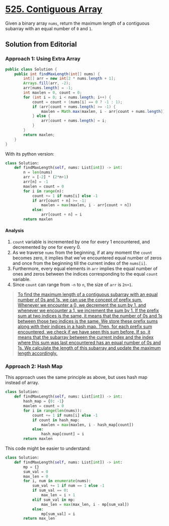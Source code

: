 # [525. Contiguous Array](https://leetcode.com/problems/contiguous-array/?envType=daily-question&envId=2024-03-16)

Given a binary array `nums`, return the maximum length of a contiguous subarray with an equal number of `0` and `1`.

## Solution from Editorial

### Approach 1: Using Extra Array

```java
public class Solution {
    public int findMaxLength(int[] nums) {
        int[] arr = new int[2 * nums.length + 1];
        Arrays.fill(arr, -2);
        arr[nums.length] = -1;
        int maxlen = 0, count = 0;
        for (int i = 0; i < nums.length; i++) {
            count = count + (nums[i] == 0 ? -1 : 1);
            if (arr[count + nums.length] >= -1) {
                maxlen = Math.max(maxlen, i - arr[count + nums.length]);
            } else {
                arr[count + nums.length] = i;
            }
        }
        return maxlen;
    }
}
```

With its python version:

```python
class Solution:
    def findMaxLength(self, nums: List[int]) -> int:
        n = len(nums)
        arr = [-2] * (2*n+1)
        arr[n] = -1
        maxlen = count = 0
        for i in range(n):
            count += 1 if nums[i] else -1
            if arr[count + n] >= -1:
                maxlen = max(maxlen, i - arr[count + n])
            else:
                arr[count + n] = i
        return maxlen
```
#### Analysis

1. `count` variable is incremented by one for every 1 encountered, and decremented by one for every 0. 
2. As we traverse `nums` from the beginning, if at any moment the `count` becomes zero, it implies that we've encountered equal number of zeros and once from the beginning till the current index of the `nums[i]`.
3. Furthermore, every equal elements in `arr` implies the equal number of ones and zeros between the indices corresponding to the equal `count` variable.
4. Since `count` can range from `-n` to `n`, the size of `arr` is `2n+1`.

> [To find the maximum length of a contiguous subarray with an equal number of 0s and 1s, we can use the concept of prefix sum. Whenever we encounter a 0, we decrement the sum by 1, and whenever we encounter a 1, we increment the sum by 1. If the prefix sum at two indices is the same, it means that the number of 0s and 1s between those two indices is the same. We store these prefix sums along with their indices in a hash map. Then, for each prefix sum encountered, we check if we have seen this sum before. If so, it means that the subarray between the current index and the index where this sum was last encountered has an equal number of 0s and 1s. We calculate the length of this subarray and update the maximum length accordingly.](https://leetcode.com/problems/contiguous-array/solutions/4881359/easy-explanation-hashmap-beats-93-29-c-java-python3-kotlin)
### Approach 2: Hash Map

This approach uses the same principle as above, but uses hash map instead of array.

```python
class Solution:
    def findMaxLength(self, nums: List[int]) -> int:
        hash_map = {0: -1}
        maxlen = count = 0
        for i in range(len(nums)):
            count += 1 if nums[i] else -1
            if count in hash_map:
                maxlen = max(maxlen, i - hash_map[count])
            else:
                hash_map[count] = i
        return maxlen
```

This code might be easier to understand:

```python
class Solution:
    def findMaxLength(self, nums: List[int]) -> int:
        mp = {}
        sum_val = 0
        max_len = 0
        for i, num in enumerate(nums):
            sum_val += 1 if num == 1 else -1
            if sum_val == 0:
                max_len = i + 1
            elif sum_val in mp:
                max_len = max(max_len, i - mp[sum_val])
            else:
                mp[sum_val] = i
        return max_len
```